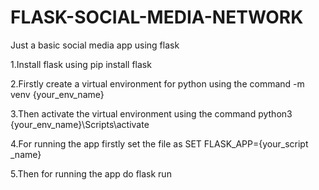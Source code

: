 # FLASK-SOCIAL-MEDIA-NETWORK
Just a basic social media app using flask

1.Install flask using pip install flask

2.Firstly create a virtual environment for python using the command -m venv {your_env_name}

3.Then activate the virtual environment using the command python3 {your_env_name}\Scripts\activate

4.For running the app firstly set the file as SET FLASK_APP={your_script _name}

5.Then for running the app do flask run

